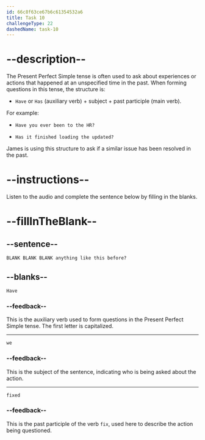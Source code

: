 ```yaml
---
id: 66c8f63ce67b6c61354532a6
title: Task 10
challengeType: 22
dashedName: task-10
---
```

<!-- (Audio) James: Have we fixed anything like this before? -->

# --description--

The Present Perfect Simple tense is often used to ask about experiences or actions that happened at an unspecified time in the past. When forming questions in this tense, the structure is:

- `Have` or `Has` (auxiliary verb) + subject + past participle (main verb).

For example:

- `Have you ever been to the HR?`

- `Has it finished loading the updated?`

James is using this structure to ask if a similar issue has been resolved in the past.

# --instructions--

Listen to the audio and complete the sentence below by filling in the blanks.

# --fillInTheBlank--

## --sentence--

`BLANK BLANK BLANK anything like this before?`

## --blanks--

`Have`

### --feedback--

This is the auxiliary verb used to form questions in the Present Perfect Simple tense. The first letter is capitalized.

---

`we`

### --feedback--

This is the subject of the sentence, indicating who is being asked about the action.

---

`fixed`

### --feedback--

This is the past participle of the verb `fix`, used here to describe the action being questioned.
